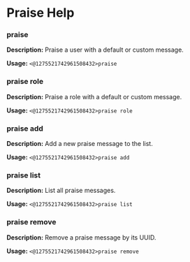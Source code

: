 # Praise Help

### praise

**Description:** Praise a user with a default or custom message.

**Usage:** `<@1275521742961508432>praise`

### praise role

**Description:** Praise a role with a default or custom message.

**Usage:** `<@1275521742961508432>praise role`

### praise add

**Description:** Add a new praise message to the list.

**Usage:** `<@1275521742961508432>praise add`

### praise list

**Description:** List all praise messages.

**Usage:** `<@1275521742961508432>praise list`

### praise remove

**Description:** Remove a praise message by its UUID.

**Usage:** `<@1275521742961508432>praise remove`

